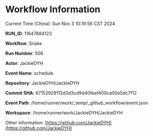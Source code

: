 # Workflow Information

Current Time (China): Sun Nov  3 10:19:56 CST 2024  

**RUN_ID**: 11647684123  

**Workflow**: Snake  

**Run Number**: 506  

**Actor**: JackieDYH  

**Event Name**: schedule  

**Repository**: JackieDYH/JackieDYH  

**Commit SHA**: 67152929112d3d3cd9d40feef400ca00e5dc7f12  

**Event Path**: /home/runner/work/_temp/_github_workflow/event.json  

**Workspace**: /home/runner/work/JackieDYH/JackieDYH  

Other information: [https://github.com/JackieDYH](https://github.com/JackieDYH)
